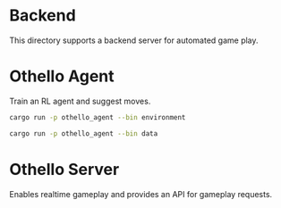 # Backend

This directory supports a backend server for automated game play.

# Othello Agent

Train an RL agent and suggest moves.

```bash
cargo run -p othello_agent --bin environment
```

```bash
cargo run -p othello_agent --bin data
```

# Othello Server

Enables realtime gameplay and provides an API for gameplay requests.
